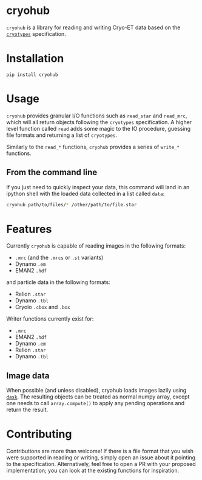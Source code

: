 # cryohub

`cryohub` is a library for reading and writing Cryo-ET data based on the [`cryotypes`](https://github.com/teamtomo/cryotypes/) specification.

# Installation

```
pip install cryohub
```

# Usage

`cryohub` provides granular I/O functions such as `read_star` and `read_mrc`, which will all return objects following the `cryotypes` specification. A higher level function called `read` adds some magic to the IO procedure, guessing file formats and returning a list of `cryotypes`.

Similarly to the `read_*` functions, `cryohub` provides a series of `write_*` functions.


## From the command line

If you just need to quickly inspect your data, this command will land in an ipython shell with the loaded data collected in a list called `data`:

```bash
cryohub path/to/files/* /other/path/to/file.star
```


# Features

Currently `cryohub` is capable of reading images in the following formats:
- `.mrc` (and the `.mrcs` or `.st` variants)
- Dynamo `.em`
- EMAN2 `.hdf`

and particle data in the following formats:
- Relion `.star`
- Dynamo `.tbl`
- Cryolo `.cbox` and `.box`

Writer functions currently exist for:
- `.mrc`
- EMAN2 `.hdf`
- Dynamo `.em`
- Relion `.star`
- Dynamo `.tbl`

## Image data

When possible (and unless disabled), cryohub loads images lazily using [`dask`](https://docs.dask.org/en/stable/array.html). The resulting objects can be treated as normal numpy array, except one needs to call `array.compute()` to apply any pending operations and return the result.

# Contributing

Contributions are more than welcome! If there is a file format that you wish were supported in reading or writing, simply open an issue about it pointing to the specification. Alternatively, feel free to open a PR with your proposed implementation; you can look at the existing functions for inspiration.
